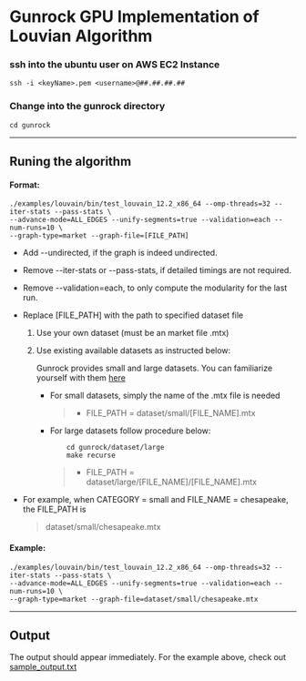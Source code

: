 # Gunrock GPU Implementation of Louvian Algorithm   

### ssh into the ubuntu user on AWS EC2 Instance
```
ssh -i <keyName>.pem <username>@##.##.##.##
```  
### Change into the gunrock directory
```
cd gunrock
```
---
## Runing the algorithm


#### Format: 
````
./examples/louvain/bin/test_louvain_12.2_x86_64 --omp-threads=32 --iter-stats --pass-stats \
--advance-mode=ALL_EDGES --unify-segments=true --validation=each --num-runs=10 \
--graph-type=market --graph-file=[FILE_PATH]
````


* Add --undirected, if the graph is indeed undirected.
* Remove --iter-stats or --pass-stats, if detailed timings are not required.
* Remove --validation=each, to only compute the modularity for the last run.
* Replace [FILE_PATH] with the path to specified dataset file 
    1. Use your own dataset (must be an market file .mtx)
    2. Use existing available datasets as instructed below:

        Gunrock provides small and large datasets. You can familiarize yourself with them [here](https://github.com/gunrock/gunrock/tree/master/dataset)


          - For small datasets, simply the name of the .mtx file is needed  
            > * FILE_PATH = dataset/small/[FILE_NAME].mtx

          - For large datasets follow procedure below:
            ```
                cd gunrock/dataset/large
                make recurse
            ```
            > * FILE_PATH = dataset/large/[FILE_NAME]/[FILE_NAME].mtx

* For example, when CATEGORY = small and FILE_NAME = chesapeake, the FILE_PATH is
  > dataset/small/chesapeake.mtx


#### Example:
```
./examples/louvain/bin/test_louvain_12.2_x86_64 --omp-threads=32 --iter-stats --pass-stats \
--advance-mode=ALL_EDGES --unify-segments=true --validation=each --num-runs=10 \
--graph-type=market --graph-file=dataset/small/chesapeake.mtx
```
---

## Output

The output should appear immediately. For the example above, check out [sample_output.txt](https://github.com/osullik/summer2023/edit/main/Code/Graph_Problems/CommunityDetection/Louvian/Sequential/GPU/gunrock-implementation/sample_output.txt)

